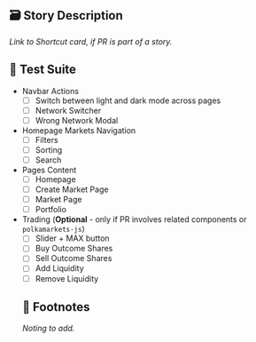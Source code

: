 ## 🗃 Story Description

<!-- Shortcut link example: [xxxx](https://app.shortcut.com/polkamarkets/story/xxxx/) -->
_Link to Shortcut card, if PR is part of a story._

## 🧪 Test Suite
- Navbar Actions
  - [ ] Switch between light and dark mode across pages
  - [ ] Network Switcher
  - [ ] Wrong Network Modal
- Homepage Markets Navigation
  - [ ] Filters
  - [ ] Sorting
  - [ ] Search
- Pages Content
  - [ ] Homepage
  - [ ] Create Market Page
  - [ ] Market Page
  - [ ] Portfolio
- Trading (**Optional** - only if PR involves related components or `polkamarkets-js`)
  - [ ] Slider + MAX button
  - [ ] Buy Outcome Shares
  - [ ] Sell Outcome Shares
  - [ ] Add Liquidity 
  - [ ] Remove Liquidity
 
  ## 📝 Footnotes
  _Noting to add._

